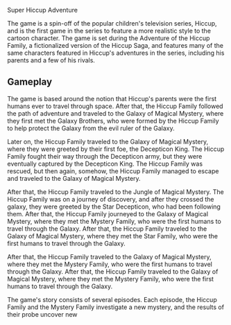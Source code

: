 Super Hiccup Adventure

The game is a spin-off of the popular children's television series, Hiccup, and is the first game in the series to feature a more realistic style to the cartoon character. The game is set during the Adventure of the Hiccup Family, a fictionalized version of the Hiccup Saga, and features many of the same characters featured in Hiccup's adventures in the series, including his parents and a few of his rivals.

## Gameplay

The game is based around the notion that Hiccup's parents were the first humans ever to travel through space. After that, the Hiccup Family followed the path of adventure and traveled to the Galaxy of Magical Mystery, where they first met the Galaxy Brothers, who were formed by the Hiccup Family to help protect the Galaxy from the evil ruler of the Galaxy.

Later on, the Hiccup Family traveled to the Galaxy of Magical Mystery, where they were greeted by their first foe, the Decepticon King. The Hiccup Family fought their way through the Decepticon army, but they were eventually captured by the Decepticon King. The Hiccup Family was rescued, but then again, somehow, the Hiccup Family managed to escape and traveled to the Galaxy of Magical Mystery.

After that, the Hiccup Family traveled to the Jungle of Magical Mystery. The Hiccup Family was on a journey of discovery, and after they crossed the galaxy, they were greeted by the Star Decepticon, who had been following them. After that, the Hiccup Family journeyed to the Galaxy of Magical Mystery, where they met the Mystery Family, who were the first humans to travel through the Galaxy. After that, the Hiccup Family traveled to the Galaxy of Magical Mystery, where they met the Star Family, who were the first humans to travel through the Galaxy.

After that, the Hiccup Family traveled to the Galaxy of Magical Mystery, where they met the Mystery Family, who were the first humans to travel through the Galaxy. After that, the Hiccup Family traveled to the Galaxy of Magical Mystery, where they met the Mystery Family, who were the first humans to travel through the Galaxy.

The game's story consists of several episodes. Each episode, the Hiccup Family and the Mystery Family investigate a new mystery, and the results of their probe uncover new